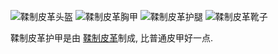 ![鞣制皮革头盔](item:betterwithmods:leather_tanned_helmet)
![鞣制皮革胸甲](item:betterwithmods:leather_tanned_chest)
![鞣制皮革护腿](item:betterwithmods:leather_tanned_pants)
![鞣制皮革靴子](item:betterwithmods:leather_tanned_boots)

鞣制皮革护甲是由 [鞣制皮革](tanned_leather.md)制成, 比普通皮甲好一点.

